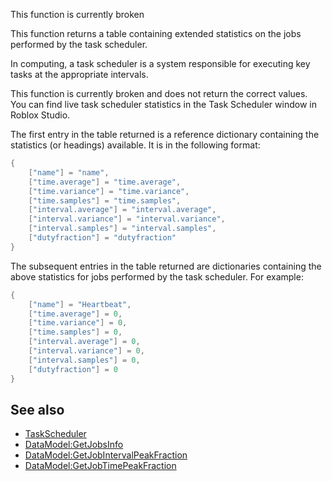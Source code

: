 This function is currently broken

This function returns a table containing extended statistics on the jobs performed by the task scheduler.

In computing, a task scheduler is a system responsible for executing key tasks at the appropriate intervals.

This function is currently broken and does not return the correct values. You can find live task scheduler statistics in the Task Scheduler window in Roblox Studio.

The first entry in the table returned is a reference dictionary containing the statistics (or headings) available. It is in the following format:

```lua
{
    ["name"] = "name",
    ["time.average"] = "time.average",
    ["time.variance"] = "time.variance",
    ["time.samples"] = "time.samples",
    ["interval.average"] = "interval.average",
    ["interval.variance"] = "interval.variance",
    ["interval.samples"] = "interval.samples",
    ["dutyfraction"] = "dutyfraction"
}
``` 

The subsequent entries in the table returned are dictionaries containing the above statistics for jobs performed by the task scheduler. For example:

```lua
{
    ["name"] = "Heartbeat",
    ["time.average"] = 0,
    ["time.variance"] = 0,
    ["time.samples"] = 0,
    ["interval.average"] = 0,
    ["interval.variance"] = 0,
    ["interval.samples"] = 0,
    ["dutyfraction"] = 0
}
``` 

See also
--------

*   [TaskScheduler](https://developer.roblox.com/en-us/api-reference/class/TaskScheduler)
*   [DataModel:GetJobsInfo](https://developer.roblox.com/en-us/api-reference/function/DataModel/GetJobsInfo)
*   [DataModel:GetJobIntervalPeakFraction](https://developer.roblox.com/en-us/api-reference/function/DataModel/GetJobIntervalPeakFraction)
*   [DataModel:GetJobTimePeakFraction](https://developer.roblox.com/en-us/api-reference/function/DataModel/GetJobTimePeakFraction)